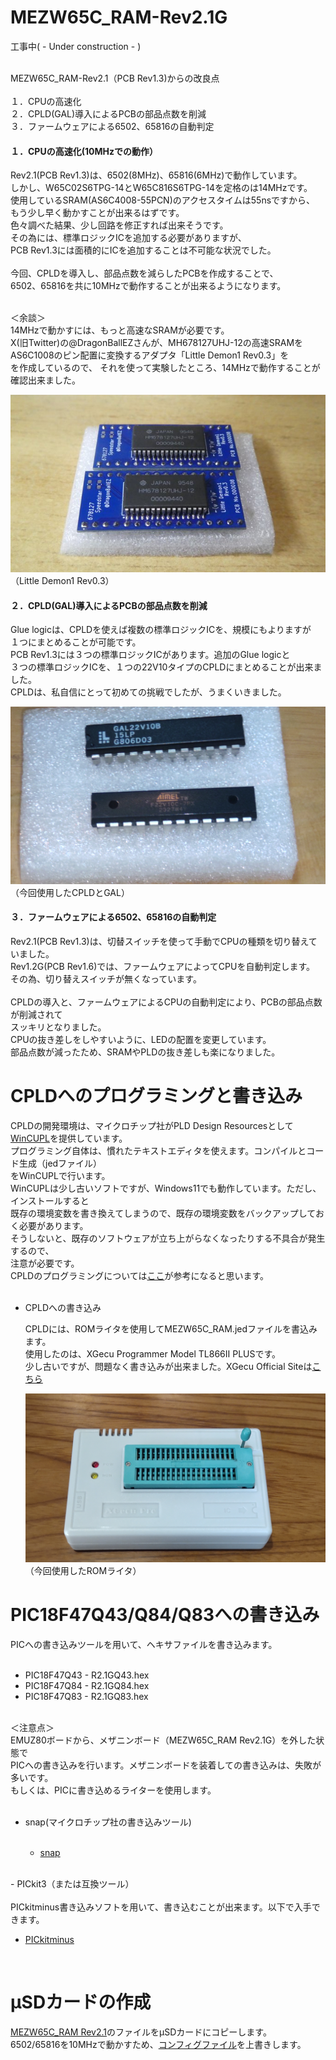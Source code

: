 # MEZW65C_RAM-Rev2.1G

工事中( - Under construction - )

<br>
MEZW65C_RAM-Rev2.1（PCB Rev1.3)からの改良点<br>
<br>
１．CPUの高速化<br>
２．CPLD(GAL)導入によるPCBの部品点数を削減<br>
３．ファームウェアによる6502、65816の自動判定<br>

#### １．CPUの高速化(10MHzでの動作）
Rev2.1(PCB Rev1.3)は、6502(8MHz)、65816(6MHz)で動作しています。<br>
しかし、W65C02S6TPG-14とW65C816S6TPG-14を定格のは14MHzです。<br>
使用しているSRAM(AS6C4008-55PCN)のアクセスタイムは55nsですから、<br>
もう少し早く動かすことが出来るはずです。<br>
色々調べた結果、少し回路を修正すれば出来そうです。<br>
その為には、標準ロジックICを追加する必要がありますが、<br>
PCB Rev1.3には面積的にICを追加することは不可能な状況でした。<br>
<br>
今回、CPLDを導入し、部品点数を減らしたPCBを作成することで、<br>
6502、65816を共に10MHzで動作することが出来るようになります。<br>
  
<br>
＜余談＞<br>
14MHzで動かすには、もっと高速なSRAMが必要です。<br>
X(旧Twitter)の@DragonBallEZさんが、MH678127UHJ-12の高速SRAMを<br>
AS6C1008のピン配置に変換するアダプタ「Little Demon1 Rev0.3」を<br>
を作成しているので、 それを使って実験したところ、14MHzで動作することが<br>
確認出来ました。<br>

![](photo/LittleDemon1.jpg)<br>
（Little Demon1 Rev0.3）
<br>

#### ２．CPLD(GAL)導入によるPCBの部品点数を削減
Glue logicは、CPLDを使えば複数の標準ロジックICを、規模にもよりますが<br>
１つにまとめることが可能です。<br>
PCB Rev1.3には３つの標準ロジックICがあります。追加のGlue logicと<br>
３つの標準ロジックICを、１つの22V10タイプのCPLDにまとめることが出来ました。<br>
CPLDは、私自信にとって初めての挑戦でしたが、うまくいきました。<br>

![](photo/CPLD_GAL.JPG)<br>
（今回使用したCPLDとGAL）
<br>

#### ３．ファームウェアによる6502、65816の自動判定<br>
Rev2.1(PCB Rev1.3)は、切替スイッチを使って手動でCPUの種類を切り替えていました。<br>
Rev1.2G(PCB Rev1.6)では、ファームウェアによってCPUを自動判定します。<br>
その為、切り替えスイッチが無くなっています。<br>
<br>
CPLDの導入と、ファームウェアによるCPUの自動判定により、PCBの部品点数が削減されて<br>
スッキリとなりました。<br>
CPUの抜き差しをしやすいように、LEDの配置を変更しています。<br>
部品点数が減ったため、SRAMやPLDの抜き差しも楽になりました。<br>

# CPLDへのプログラミングと書き込み
CPLDの開発環境は、マイクロチップ社がPLD Design Resourcesとして[WinCUPL](https://www.microchip.com/en-us/products/fpgas-and-plds/spld-cplds/pld-design-resources)を提供しています。<br>
プログラミング自体は、慣れたテキストエディタを使えます。コンパイルとコード生成（jedファイル）<br>
をWinCUPLで行います。<br>
WinCUPLは少し古いソフトですが、Windows11でも動作しています。ただし、インストールすると<br>
既存の環境変数を書き換えてしまうので、既存の環境変数をバックアップしておく必要があります。<br>
そうしないと、既存のソフトウェアが立ち上がらなくなったりする不具合が発生するので、<br>
注意が必要です。<br>
CPLDのプログラミングについては[ここ](https://satoru8765.hatenablog.com/entry/2024/09/16/174243)が参考になると思います。<br>
<br>
 - CPLDへの書き込み<br>

   CPLDには、ROMライタを使用してMEZW65C_RAM.jedファイルを書込みます。<br>
   使用したのは、XGecu Programmer Model TL866Ⅱ PLUSです。<br>
   少し古いですが、問題なく書き込みが出来ました。XGecu Official Siteは[こちら](https://xgecu.myshopify.com/)<br>

   ![](photo/ROM_WRITER.JPG)<br>
（今回使用したROMライタ）

# PIC18F47Q43/Q84/Q83への書き込み
PICへの書き込みツールを用いて、ヘキサファイルを書き込みます。<br>
<br>
- PIC18F47Q43 - R2.1GQ43.hex
- PIC18F47Q84 - R2.1GQ84.hex
- PIC18F47Q83 - R2.1GQ83.hex
<br>
＜注意点＞<br>
EMUZ80ボードから、メザニンボード（MEZW65C_RAM Rev2.1G）を外した状態で<br>
PICへの書き込みを行います。メザニンボードを装着しての書き込みは、失敗が<br>
多いです。<br>
もしくは、PICに書き込めるライターを使用します。<br>
<br>

- snap(マイクロチップ社の書き込みツール)<br><br>

  - [snap](https://www.microchip.com/en-us/development-tool/PG164100)

<br>
- PICkit3（または互換ツール）<br><br>
  PICkitminus書き込みソフトを用いて、書き込むことが出来ます。以下で入手できます。<br>

  - [PICkitminus](http://kair.us/projects/pickitminus/)
<br>


# μSDカードの作成
[MEZW65C_RAM Rev2.1](https://github.com/akih-san/MEZW65C_RAM-Rev2.1/tree/main/DISKS)のファイルをμSDカードにコピーします。<br>
6502/65816を10MHzで動かすため、[コンフィグファイル](DISKS)を上書きします。<br>



